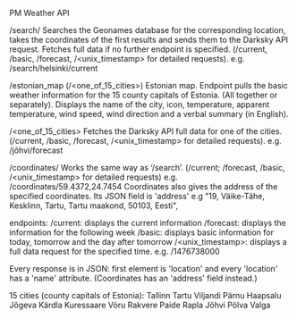 PM Weather API  

/search/<location>
Searches the Geonames database for the corresponding location, takes the coordinates of the first results and sends them to the Darksky API request. Fetches full data if no further endpoint is specified. (/current, /basic, /forecast, /<unix_timestamp> for detailed requests). e.g. /search/helsinki/current


/estonian_map (/<one_of_15_cities>)
Estonian map. Endpoint pulls the basic weather information for the 15 county capitals of Estonia. (All together or separately). Displays the name of the city, icon, temperature, apparent temperature, wind speed, wind direction and a verbal summary (in English).


/<one_of_15_cities>
Fetches the Darksky API full data for one of the cities. (/current, /basic, /forecast, /<unix_timestamp>  for detailed requests). e.g. /jõhvi/forecast


/coordinates/<coordinates>
Works the same way as ‘/search’. (/current; /forecast, /basic, /<unix_timestamp> for detailed requests) e.g. /coordinates/59.4372,24.7454
Coordinates also gives the address of the specified coordinates. Its JSON field is 'address' e.g "19, Väike-Tähe, Kesklinn, Tartu, Tartu maakond, 50103, Eesti",


endpoints:
/current: displays the current information
/forecast: displays the information for the following week 
/basic: displays basic information for today, tomorrow and the day after tomorrow
/<unix_timestamp>: displays a full data request for the specified time. e.g. /1476738000

Every response is in JSON: first element is 'location' and every 'location' has a 'name' attribute. (Coordinates has an 'address' field instead.)


15 cities (county capitals of Estonia):
Tallinn
Tartu
Viljandi
Pärnu
Haapsalu
Jõgeva
Kärdla
Kuressaare
Võru
Rakvere
Paide
Rapla
Jõhvi
Põlva
Valga


